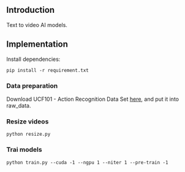## Introduction
Text to video AI models.
## Implementation
Install dependencies: 
```
pip install -r requirement.txt
```
### Data preparation
Download UCF101 - Action Recognition Data Set [here](https://www.crcv.ucf.edu/data/UCF101.php), and put it into raw_data.
### Resize videos

```
python resize.py
```
### Trai models
```
python train.py --cuda -1 --ngpu 1 --niter 1 --pre-train -1 
```

